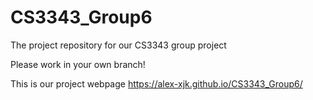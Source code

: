 # CS3343_Group6
The project repository for our CS3343 group project

Please work in your own branch!  

This is our project webpage https://alex-xjk.github.io/CS3343_Group6/
